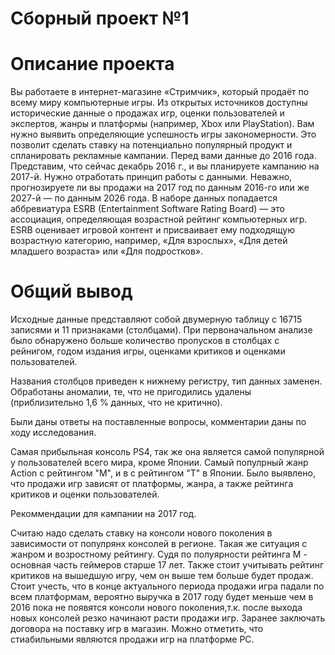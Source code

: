 # Сборный проект №1

# Описание проекта
Вы работаете в интернет-магазине «Стримчик», который продаёт по всему миру компьютерные игры. Из открытых источников доступны исторические данные о продажах игр, оценки пользователей и экспертов, жанры и платформы (например, Xbox или PlayStation). Вам нужно выявить определяющие успешность игры закономерности. Это позволит сделать ставку на потенциально популярный продукт и спланировать рекламные кампании.
Перед вами данные до 2016 года. Представим, что сейчас декабрь 2016 г., и вы планируете кампанию на 2017-й. Нужно отработать принцип работы с данными. Неважно, прогнозируете ли вы продажи на 2017 год по данным 2016-го или же 2027-й — по данным 2026 года.
В наборе данных попадается аббревиатура ESRB (Entertainment Software Rating Board) — это ассоциация, определяющая возрастной рейтинг компьютерных игр. ESRB оценивает игровой контент и присваивает ему подходящую возрастную категорию, например, «Для взрослых», «Для детей младшего возраста» или «Для подростков».

# Общий вывод
Исходные данные представляют собой двумерную таблицу с 16715 записями и 11 признаками (столбцами). При первоначальном анализе было обнаружено больше количество пропусков в столбцах с рейнигом, годом издания игры, оценками критиков и оценками пользователей.

Названия столбцов приведен к нижнему регистру, тип данных заменен. Обработаны аномалии, те, что не пригодились удалены (приблизительно 1,6 % данных, что не критично).

Были даны ответы на поставленные вопросы, комментарии даны по ходу исследования.

Самая прибыльная консоль PS4, так же она является самой популярной у пользователей всего мира, кроме Японии. Самый популрный жанр Action с рейтингом "М", и в с рейтингом "T" в Японии. Было выявлено, что продажи игр зависят от платформы, жанра, а также рейтинга критиков и оценки пользователей.

Рекоммендации для кампании на 2017 год.

Считаю надо сделать ставку на консоли нового поколения в зависимости от популрянх консолей в регионе. Такая же ситуация с жанром и возростному рейтингу. Судя по полуярности рейтинга M - основная часть геймеров старше 17 лет. Также стоит учитывать рейтинг критиков на вышедшую игру, чем он выше тем больше будет продаж. Стоит учесть, что в конце актуального периода продажи игра падали по всем платформам, вероятно выручка в 2017 году будет меньше чем в 2016 пока не появятся консоли нового поколения,т.к. после выхода новых консолей резко начинают расти продажи игр. Заранее заключать договора на поставку игр в магазин. Можно отметить, что стиабильными являются продажи игр на платформе PC.

